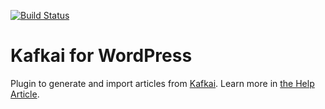 [![Build Status](https://github.com/niteoweb/kafkai-plugin/workflows/Tests/badge.svg)](https://github.com/niteoweb/kafkai-plugin/actions)

Kafkai for WordPress
====================

Plugin to generate and import articles from [Kafkai](https://kafkai.com/). Learn more in [the Help Article](https://help.kafkai.com/article/268-kafkai-plugin).

